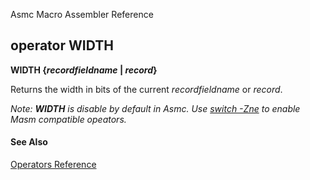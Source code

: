 Asmc Macro Assembler Reference

## operator WIDTH

**WIDTH {_recordfieldname_ | _record_}**

Returns the width in bits of the current _recordfieldname_ or _record_.

_Note: **WIDTH** is disable by default in Asmc. Use [switch -Zne](../command/option-zne.md) to enable Masm compatible opeators._

#### See Also

[Operators Reference](readme.md)

